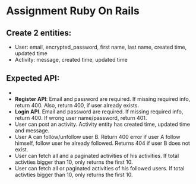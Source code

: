 # Assignment Ruby On Rails
## Create 2 entities:

- User: email, encrypted_password, first name, last name, created time, updated time
- Activity: message, created time, updated time


## Expected API:
- 
- **Register API**: Email and password are required. If missing required info, return 400. Also, return 400, if user already exists.
- **Login API**. Email and password are required. If missing required info, return 400. If wrong user name/password, return 401.
- User can post an activity. Activity entity has created time, updated time and message.
- User A can follow/unfollow user B. Return 400 error if user A follow himself, follow user he already followed. Returns 404 if user B does not exist.
- User can fetch all and a paginated activities of his activities. If total activties bigger than 10, only returns the first 10.
- User can fetch all or paginated activities of his followed users. If total activties bigger than 10, only returns the first 10.
